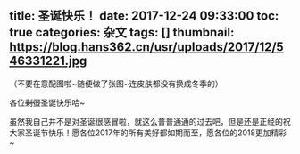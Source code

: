 title: 圣诞快乐！
date: 2017-12-24 09:33:00
toc: true
categories: 杂文
tags: []
thumbnail: https://blog.hans362.cn/usr/uploads/2017/12/546331221.jpg
---
（不要在意配图啦~随便做了张图~连皮肤都没有换成冬季的）

各位~~剩蛋~~圣诞快乐哈~

虽然我自己并不是对圣诞很感冒啦，就这么普普通通的过去吧，但是还是正经的祝大家圣诞节快乐！愿各位2017年的所有美好都如期而至，愿各位的2018更加精彩~